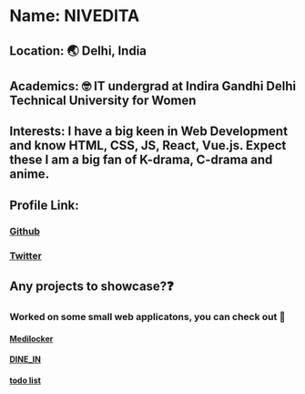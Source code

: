 # Name: NIVEDITA

## Location: :earth_asia: Delhi, India

## Academics: :nerd_face:	IT undergrad at Indira Gandhi Delhi Technical University for Women 

## Interests: I have a big keen in Web Development and know HTML, CSS, JS, React, Vue.js. Expect these I am a big fan of K-drama, C-drama and anime.

## Profile Link:
### [Github](https://github.com/nivedita0604) 
### [Twitter](https://twitter.com/0604Nivedita)

## Any projects to showcase?:question:
### Worked on some small web applicatons, you can check out :hand_over_mouth:
#### [Medilocker](https://github.com/nivedita0604/Medilocker)
#### [DINE_IN](https://github.com/nivedita0604/DINE-IN)
#### [todo list](https://github.com/nivedita0604/todolist)

